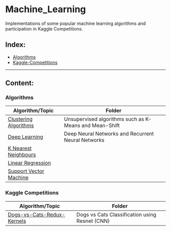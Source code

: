 # Machine_Learning

Implementations of some popular machine learning algorithms and participation in Kaggle Competitions.

## Index:

* [Algorithms](#algorithms)
* [Kaggle-Competitions](#kaggle-competitions)

------------------------------------------------------------------------------
## Content:

### Algorithms

| 			Algorithm/Topic			|	Folder |
|-----------------------------------|------------------|
|[Clustering Algorithms](Algorithms/Clustering/)| Unsupervised algorithms such as K-Means and Mean-Shift|
|[Deep Learning](Algorithms/Deep_Learning/)| Deep Neural Networks and Recurrent Neural Networks|
|[K Nearest Neighbours](Algorithms/K_Nearest_Neighbours/)||
|[Linear Regression](Algorithms/Linear_Regression/)| |
|[Support Vector Machine](Algorithms/Support_Vector_Machine/)| |

### Kaggle Competitions

| 			Algorithm/Topic			|	Folder |
|-----------------------------------|------------------|
|[Dogs-vs-Cats-Redux-Kernels](Kaggle-Competitions/Dogs-vs-Cats-Redux-Kernels/)| Dogs vs Cats Classification using Resnet (CNN)|
